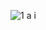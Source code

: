 ![1 a i](https://user-images.githubusercontent.com/10243139/115962801-e8499f00-a514-11eb-824b-1bfd4e485d55.jpg)


